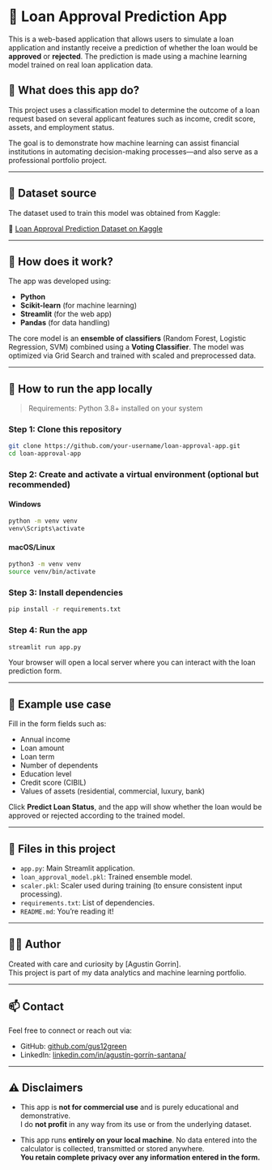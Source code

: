 # 🏦 Loan Approval Prediction App

This is a web-based application that allows users to simulate a loan application and instantly receive a prediction of whether the loan would be **approved** or **rejected**. The prediction is made using a machine learning model trained on real loan application data.

## 📌 What does this app do?

This project uses a classification model to determine the outcome of a loan request based on several applicant features such as income, credit score, assets, and employment status.

The goal is to demonstrate how machine learning can assist financial institutions in automating decision-making processes—and also serve as a professional portfolio project.

---

## 📁 Dataset source

The dataset used to train this model was obtained from Kaggle:

🔗 [Loan Approval Prediction Dataset on Kaggle](https://www.kaggle.com/datasets/itsmesunil/bank-loan-modelling)

---

## 🧠 How does it work?

The app was developed using:
- **Python**
- **Scikit-learn** (for machine learning)
- **Streamlit** (for the web app)
- **Pandas** (for data handling)

The core model is an **ensemble of classifiers** (Random Forest, Logistic Regression, SVM) combined using a **Voting Classifier**. The model was optimized via Grid Search and trained with scaled and preprocessed data.

---

## 🚀 How to run the app locally

> Requirements: Python 3.8+ installed on your system

### Step 1: Clone this repository
```bash
git clone https://github.com/your-username/loan-approval-app.git
cd loan-approval-app
```

### Step 2: Create and activate a virtual environment (optional but recommended)

#### Windows
```bash
python -m venv venv
venv\Scripts\activate
```

#### macOS/Linux
```bash
python3 -m venv venv
source venv/bin/activate
```

### Step 3: Install dependencies
```bash
pip install -r requirements.txt
```

### Step 4: Run the app
```bash
streamlit run app.py
```

Your browser will open a local server where you can interact with the loan prediction form.

---

## 🧪 Example use case

Fill in the form fields such as:

- Annual income
- Loan amount
- Loan term
- Number of dependents
- Education level
- Credit score (CIBIL)
- Values of assets (residential, commercial, luxury, bank)

Click **Predict Loan Status**, and the app will show whether the loan would be approved or rejected according to the trained model.

---

## 📁 Files in this project

- `app.py`: Main Streamlit application.
- `loan_approval_model.pkl`: Trained ensemble model.
- `scaler.pkl`: Scaler used during training (to ensure consistent input processing).
- `requirements.txt`: List of dependencies.
- `README.md`: You’re reading it!

---

## 👨‍💻 Author

Created with care and curiosity by [Agustin Gorrin].  
This project is part of my data analytics and machine learning portfolio.

---

## 📫 Contact

Feel free to connect or reach out via:

- GitHub: [github.com/gus12green](https://github.com/gus12green)
- LinkedIn: [linkedin.com/in/agustín-gorrín-santana/](https://linkedin.com/in/agustín-gorrín-santana/)

---

## ⚠️ Disclaimers

- This app is **not for commercial use** and is purely educational and demonstrative.  
  I do **not profit** in any way from its use or from the underlying dataset.

- This app runs **entirely on your local machine**. No data entered into the calculator is collected, transmitted or stored anywhere.  
  **You retain complete privacy over any information entered in the form.**
